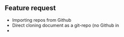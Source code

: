 ## Feature request

- Importing repos from Github
- Direct cloning document as a git-repo (no Github in
- 
